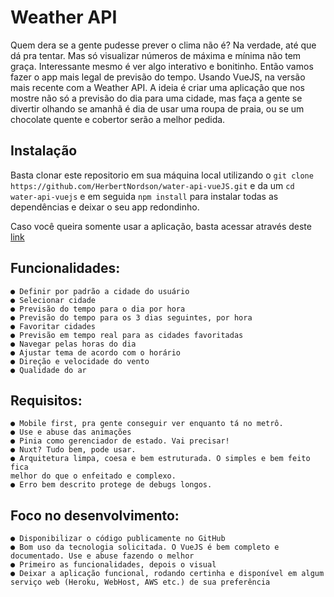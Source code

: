 # Weather API

Quem dera se a gente pudesse prever o clima não é? Na verdade, até que dá
pra tentar. Mas só visualizar números de máxima e mínima não tem graça.
Interessante mesmo é ver algo interativo e bonitinho.
Então vamos fazer o app mais legal de previsão do tempo. Usando VueJS, na
versão mais recente com a Weather API. A ideia é
criar uma aplicação que nos mostre não só a previsão do dia para uma cidade,
mas faça a gente se divertir olhando se amanhã é dia de usar uma roupa de
praia, ou se um chocolate quente e cobertor serão a melhor pedida.

## Instalação

Basta clonar este repositorio em sua máquina local utilizando o ``` git clone https://github.com/HerbertNordson/water-api-vueJS.git ``` 
e da um ``` cd water-api-vuejs ``` e em seguida ``` npm install ``` para instalar 
todas as dependências e deixar o seu app redondinho. 

Caso você queira somente usar a aplicação, basta acessar através deste [link](https://climate-ab5545b2a6a2.herokuapp.com/)

## Funcionalidades:
```
● Definir por padrão a cidade do usuário
● Selecionar cidade
● Previsão do tempo para o dia por hora
● Previsão do tempo para os 3 dias seguintes, por hora
● Favoritar cidades
● Previsão em tempo real para as cidades favoritadas
● Navegar pelas horas do dia
● Ajustar tema de acordo com o horário
● Direção e velocidade do vento
● Qualidade do ar
```
## Requisitos:
```
● Mobile first, pra gente conseguir ver enquanto tá no metrô.
● Use e abuse das animações
● Pinia como gerenciador de estado. Vai precisar!
● Nuxt? Tudo bem, pode usar.
● Arquitetura limpa, coesa e bem estruturada. O simples e bem feito fica
melhor do que o enfeitado e complexo.
● Erro bem descrito protege de debugs longos.
```
## Foco no desenvolvimento:
```
● Disponibilizar o código publicamente no GitHub
● Bom uso da tecnologia solicitada. O VueJS é bem completo e
documentado. Use e abuse fazendo o melhor
● Primeiro as funcionalidades, depois o visual
● Deixar a aplicação funcional, rodando certinha e disponível em algum
serviço web (Heroku, WebHost, AWS etc.) de sua preferência
```

